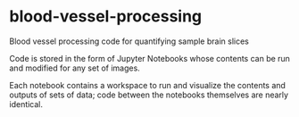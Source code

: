# blood-vessel-processing

Blood vessel processing code for quantifying sample brain slices

Code is stored in the form of Jupyter Notebooks whose contents can be run and modified for any set of images.

Each notebook contains a workspace to run and visualize the contents and outputs of sets of data; code between the notebooks themselves are nearly identical. 
